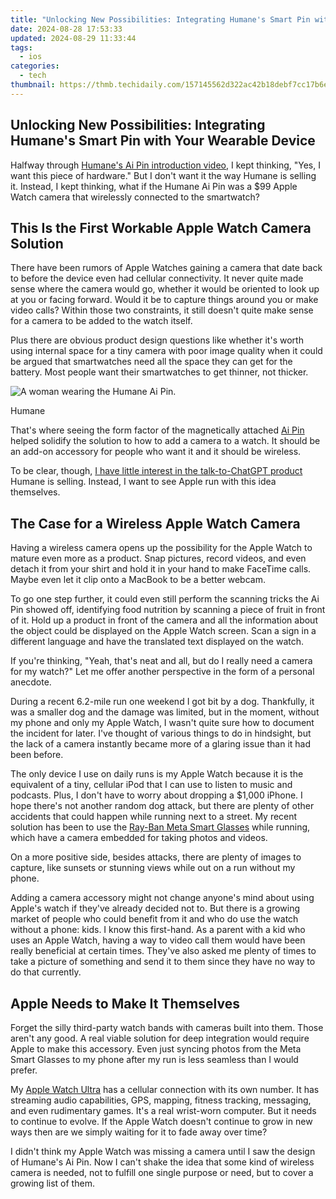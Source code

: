 ```yaml
---
title: "Unlocking New Possibilities: Integrating Humane's Smart Pin with Your Wearable Device"
date: 2024-08-28 17:53:33
updated: 2024-08-29 11:33:44
tags:
  - ios
categories:
  - tech
thumbnail: https://thmb.techidaily.com/157145562d322ac42b18debf7cc17b6e328143a79a361dfc0ab65e3b0afbaf26.jpg
---
```


## Unlocking New Possibilities: Integrating Humane's Smart Pin with Your Wearable Device

Halfway through [Humane's Ai Pin introduction video](https://www.youtube.com/watch?v=th3vzKTE0O8), I kept thinking, "Yes, I want this piece of hardware." But I don't want it the way Humane is selling it. Instead, I kept thinking, what if the Humane Ai Pin was a $99 Apple Watch camera that wirelessly connected to the smartwatch?

##  This Is the First Workable Apple Watch Camera Solution

 There have been rumors of Apple Watches gaining a camera that date back to before the device even had cellular connectivity. It never quite made sense where the camera would go, whether it would be oriented to look up at you or facing forward. Would it be to capture things around you or make video calls? Within those two constraints, it still doesn't quite make sense for a camera to be added to the watch itself.

 Plus there are obvious product design questions like whether it's worth using internal space for a tiny camera with poor image quality when it could be argued that smartwatches need all the space they can get for the battery. Most people want their smartwatches to get thinner, not thicker.

![A woman wearing the Humane Ai Pin.](https://static1.howtogeekimages.com/wordpress/wp-content/uploads/2023/11/woman-wearing-humane-ai-pin.png) 

Humane

 That's where seeing the form factor of the magnetically attached [Ai Pin](https://hu.ma.ne/aipin) helped solidify the solution to how to add a camera to a watch. It should be an add-on accessory for people who want it and it should be wireless.

 To be clear, though, [I have little interest in the talk-to-ChatGPT product](https://extra-support.techidaily.com/navigating-finances-in-your-podcast-journey-for-2024/) Humane is selling. Instead, I want to see Apple run with this idea themselves.

##  The Case for a Wireless Apple Watch Camera

 Having a wireless camera opens up the possibility for the Apple Watch to mature even more as a product. Snap pictures, record videos, and even detach it from your shirt and hold it in your hand to make FaceTime calls. Maybe even let it clip onto a MacBook to be a better webcam.

 To go one step further, it could even still perform the scanning tricks the Ai Pin showed off, identifying food nutrition by scanning a piece of fruit in front of it. Hold up a product in front of the camera and all the information about the object could be displayed on the Apple Watch screen. Scan a sign in a different language and have the translated text displayed on the watch.

 If you're thinking, "Yeah, that's neat and all, but do I really need a camera for my watch?" Let me offer another perspective in the form of a personal anecdote.

 During a recent 6.2-mile run one weekend I got bit by a dog. Thankfully, it was a smaller dog and the damage was limited, but in the moment, without my phone and only my Apple Watch, I wasn't quite sure how to document the incident for later. I've thought of various things to do in hindsight, but the lack of a camera instantly became more of a glaring issue than it had been before.

 The only device I use on daily runs is my Apple Watch because it is the equivalent of a tiny, cellular iPod that I can use to listen to music and podcasts. Plus, I don't have to worry about dropping a $1,000 iPhone. I hope there's not another random dog attack, but there are plenty of other accidents that could happen while running next to a street. My recent solution has been to use the [Ray-Ban Meta Smart Glasses](https://fox-that.techidaily.com/safari-on-iphone-running-slow-learn-how-to-make-it-zoom-ahead-in-just-4-steps/) while running, which have a camera embedded for taking photos and videos.

 On a more positive side, besides attacks, there are plenty of images to capture, like sunsets or stunning views while out on a run without my phone.

 Adding a camera accessory might not change anyone's mind about using Apple's watch if they've already decided not to. But there is a growing market of people who could benefit from it and who do use the watch without a phone: kids. I know this first-hand. As a parent with a kid who uses an Apple Watch, having a way to video call them would have been really beneficial at certain times. They've also asked me plenty of times to take a picture of something and send it to them since they have no way to do that currently.

##  Apple Needs to Make It Themselves

 Forget the silly third-party watch bands with cameras built into them. Those aren't any good. A real viable solution for deep integration would require Apple to make this accessory. Even just syncing photos from the Meta Smart Glasses to my phone after my run is less seamless than I would prefer.

 My [Apple Watch Ultra](https://youtube-help.techidaily.com/new-mastering-your-youtube-pinpointing-a-specialized-audience/) has a cellular connection with its own number. It has streaming audio capabilities, GPS, mapping, fitness tracking, messaging, and even rudimentary games. It's a real wrist-worn computer. But it needs to continue to evolve. If the Apple Watch doesn't continue to grow in new ways then are we simply waiting for it to fade away over time?

 I didn't think my Apple Watch was missing a camera until I saw the design of Humane's Ai Pin. Now I can't shake the idea that some kind of wireless camera is needed, not to fulfill one single purpose or need, but to cover a growing list of them.

<ins class="adsbygoogle"
     style="display:block"
     data-ad-format="autorelaxed"
     data-ad-client="ca-pub-7571918770474297"
     data-ad-slot="1223367746"></ins>



<ins class="adsbygoogle"
     style="display:block"
     data-ad-client="ca-pub-7571918770474297"
     data-ad-slot="8358498916"
     data-ad-format="auto"
     data-full-width-responsive="true"></ins>
